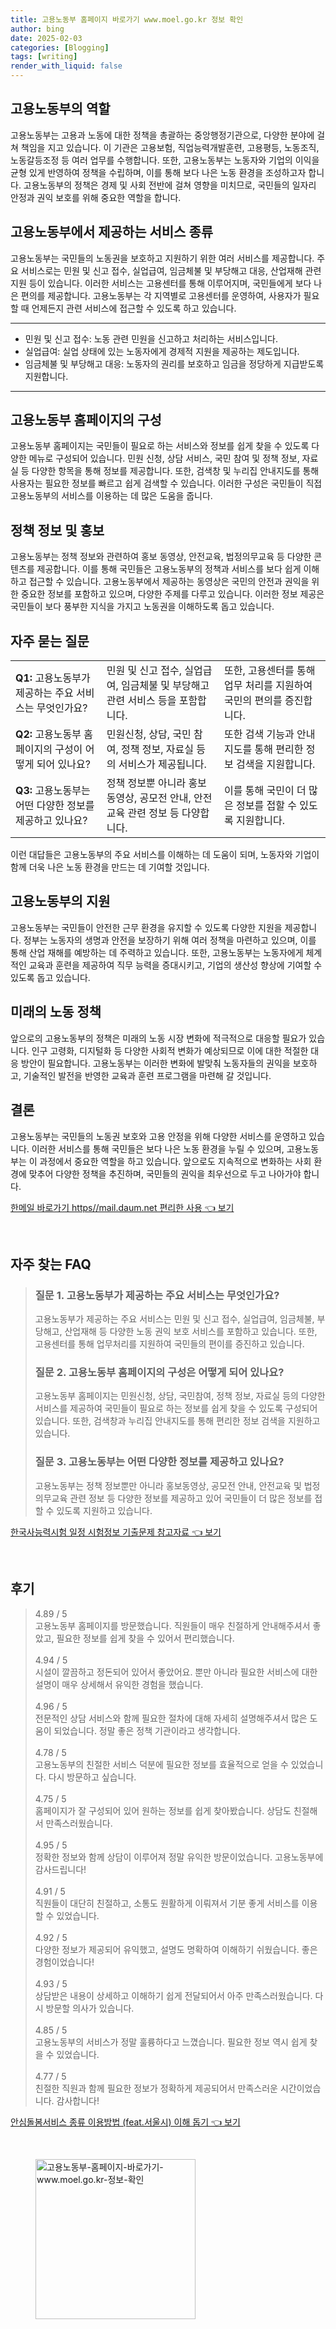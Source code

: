 ```yaml
---
title: 고용노동부 홈페이지 바로가기 www.moel.go.kr 정보 확인
author: bing
date: 2025-02-03
categories: [Blogging]
tags: [writing]
render_with_liquid: false
---
```



<h2 id='고용노동부_역할'>고용노동부의 역할</h2>

<p>고용노동부는 고용과 노동에 대한 정책을 총괄하는 중앙행정기관으로, 다양한 분야에 걸쳐 책임을 지고 있습니다. 이 기관은 고용보험, 직업능력개발훈련, 고용평등, 노동조직, 노동갈등조정 등 여러 업무를 수행합니다. 또한, 고용노동부는 노동자와 기업의 이익을 균형 있게 반영하여 정책을 수립하며, 이를 통해 보다 나은 노동 환경을 조성하고자 합니다. 고용노동부의 정책은 경제 및 사회 전반에 걸쳐 영향을 미치므로, 국민들의 일자리 안정과 권익 보호를 위해 중요한 역할을 합니다.</p>

<h2 id='고용노동부_서비스_종류'>고용노동부에서 제공하는 서비스 종류</h2>

<p>고용노동부는 국민들의 노동권을 보호하고 지원하기 위한 여러 서비스를 제공합니다. 주요 서비스로는 민원 및 신고 접수, 실업급여, 임금체불 및 부당해고 대응, 산업재해 관련 지원 등이 있습니다. 이러한 서비스는 고용센터를 통해 이루어지며, 국민들에게 보다 나은 편의를 제공합니다. 고용노동부는 각 지역별로 고용센터를 운영하여, 사용자가 필요할 때 언제든지 관련 서비스에 접근할 수 있도록 하고 있습니다.</p>

<hr />

<ul>
    <li>민원 및 신고 접수: 노동 관련 민원을 신고하고 처리하는 서비스입니다.</li>
    <li>실업급여: 실업 상태에 있는 노동자에게 경제적 지원을 제공하는 제도입니다.</li>
    <li>임금체불 및 부당해고 대응: 노동자의 권리를 보호하고 임금을 정당하게 지급받도록 지원합니다.</li>
</ul>

<hr />

<h2 id='고용노동부_홈페이지_구성'>고용노동부 홈페이지의 구성</h2>

<p>고용노동부 홈페이지는 국민들이 필요로 하는 서비스와 정보를 쉽게 찾을 수 있도록 다양한 메뉴로 구성되어 있습니다. 민원 신청, 상담 서비스, 국민 참여 및 정책 정보, 자료실 등 다양한 항목을 통해 정보를 제공합니다. 또한, 검색창 및 누리집 안내지도를 통해 사용자는 필요한 정보를 빠르고 쉽게 검색할 수 있습니다. 이러한 구성은 국민들이 직접 고용노동부의 서비스를 이용하는 데 많은 도움을 줍니다.</p>

<h2 id='정책_정보_및_홍보'>정책 정보 및 홍보</h2>

<p>고용노동부는 정책 정보와 관련하여 홍보 동영상, 안전교육, 법정의무교육 등 다양한 콘텐츠를 제공합니다. 이를 통해 국민들은 고용노동부의 정책과 서비스를 보다 쉽게 이해하고 접근할 수 있습니다. 고용노동부에서 제공하는 동영상은 국민의 안전과 권익을 위한 중요한 정보를 포함하고 있으며, 다양한 주제를 다루고 있습니다. 이러한 정보 제공은 국민들이 보다 풍부한 지식을 가지고 노동권을 이해하도록 돕고 있습니다.</p>

<h2 id='자주_묻는_질문'>자주 묻는 질문</h2>

<table>
    <tr>
        <td><b>Q1:</b> 고용노동부가 제공하는 주요 서비스는 무엇인가요?</td>
        <td>민원 및 신고 접수, 실업급여, 임금체불 및 부당해고 관련 서비스 등을 포함합니다.</td>
        <td>또한, 고용센터를 통해 업무 처리를 지원하여 국민의 편의를 증진합니다.</td>
    </tr>
    <tr>
        <td><b>Q2:</b> 고용노동부 홈페이지의 구성이 어떻게 되어 있나요?</td>
        <td>민원신청, 상담, 국민 참여, 정책 정보, 자료실 등의 서비스가 제공됩니다.</td>
        <td>또한 검색 기능과 안내지도를 통해 편리한 정보 검색을 지원합니다.</td>
    </tr>
    <tr>
        <td><b>Q3:</b> 고용노동부는 어떤 다양한 정보를 제공하고 있나요?</td>
        <td>정책 정보뿐 아니라 홍보동영상, 공모전 안내, 안전교육 관련 정보 등 다양합니다.</td>
        <td>이를 통해 국민이 더 많은 정보를 접할 수 있도록 지원합니다.</td>
    </tr>
</table>

<p>이런 대답들은 고용노동부의 주요 서비스를 이해하는 데 도움이 되며, 노동자와 기업이 함께 더욱 나은 노동 환경을 만드는 데 기여할 것입니다.</p>

<h2 id='고용노동부_지원'>고용노동부의 지원</h2>

<p>고용노동부는 국민들이 안전한 근무 환경을 유지할 수 있도록 다양한 지원을 제공합니다. 정부는 노동자의 생명과 안전을 보장하기 위해 여러 정책을 마련하고 있으며, 이를 통해 산업 재해를 예방하는 데 주력하고 있습니다. 또한, 고용노동부는 노동자에게 체계적인 교육과 훈련을 제공하여 직무 능력을 증대시키고, 기업의 생산성 향상에 기여할 수 있도록 돕고 있습니다.</p>

<h2 id='미래의_노동_정책'>미래의 노동 정책</h2>

<p>앞으로의 고용노동부의 정책은 미래의 노동 시장 변화에 적극적으로 대응할 필요가 있습니다. 인구 고령화, 디지털화 등 다양한 사회적 변화가 예상되므로 이에 대한 적절한 대응 방안이 필요합니다. 고용노동부는 이러한 변화에 발맞춰 노동자들의 권익을 보호하고, 기술적인 발전을 반영한 교육과 훈련 프로그램을 마련해 갈 것입니다.</p>

<h2 id='결론'>결론</h2>

<p>고용노동부는 국민들의 노동권 보호와 고용 안정을 위해 다양한 서비스를 운영하고 있습니다. 이러한 서비스를 통해 국민들은 보다 나은 노동 환경을 누릴 수 있으며, 고용노동부는 이 과정에서 중요한 역할을 하고 있습니다. 앞으로도 지속적으로 변화하는 사회 환경에 맞추어 다양한 정책을 추진하며, 국민들의 권익을 최우선으로 두고 나아가야 합니다.</p>


<p><a class="click-button" title="한메일 바로가기 https//mail.daum.net 편리한 사용" href="https://24nara.github.io/posts/%ED%95%9C%EB%A9%94%EC%9D%BC-%EB%B0%94%EB%A1%9C%EA%B0%80%EA%B8%B0-httpsmail.daum.net-%ED%8E%B8%EB%A6%AC%ED%95%9C-%EC%82%AC%EC%9A%A9/" rel="dofollow">한메일 바로가기 https//mail.daum.net 편리한 사용 👈 보기</a></p><br>
<h2 id='자주_찾는_FAQ'>자주 찾는 FAQ</h2>
<div itemscope="" itemtype="https://schema.org/FAQPage"> 
<blockquote> 
<div itemscope="" itemprop="mainEntity" itemtype="https://schema.org/Question"> 
<h3 itemprop="name">질문 1. 고용노동부가 제공하는 주요 서비스는 무엇인가요?</h3> 
<div itemscope="" itemprop="acceptedAnswer" itemtype="https://schema.org/Answer"> 
<span itemprop="text"> 
<p>고용노동부가 제공하는 주요 서비스는 민원 및 신고 접수, 실업급여, 임금체불, 부당해고, 산업재해 등 다양한 노동 권익 보호 서비스를 포함하고 있습니다. 또한, 고용센터를 통해 업무처리를 지원하여 국민들의 편이를 증진하고 있습니다.</p> 
</span> 
</div> 
</div> 

<div itemscope="" itemprop="mainEntity" itemtype="https://schema.org/Question"> 
<h3 itemprop="name">질문 2. 고용노동부 홈페이지의 구성은 어떻게 되어 있나요?</h3> 
<div itemscope="" itemprop="acceptedAnswer" itemtype="https://schema.org/Answer"> 
<span itemprop="text"> 
<p>고용노동부 홈페이지는 민원신청, 상담, 국민참여, 정책 정보, 자료실 등의 다양한 서비스를 제공하여 국민들이 필요로 하는 정보를 쉽게 찾을 수 있도록 구성되어 있습니다. 또한, 검색창과 누리집 안내지도를 통해 편리한 정보 검색을 지원하고 있습니다.</p> 
</span> 
</div> 
</div> 

<div itemscope="" itemprop="mainEntity" itemtype="https://schema.org/Question"> 
<h3 itemprop="name">질문 3. 고용노동부는 어떤 다양한 정보를 제공하고 있나요?</h3> 
<div itemscope="" itemprop="acceptedAnswer" itemtype="https://schema.org/Answer"> 
<span itemprop="text"> 
<p>고용노동부는 정책 정보뿐만 아니라 홍보동영상, 공모전 안내, 안전교육 및 법정의무교육 관련 정보 등 다양한 정보를 제공하고 있어 국민들이 더 많은 정보를 접할 수 있도록 지원하고 있습니다.</p> 
</span> 
</div> 
</div> 
</blockquote> 
</div>
<p><a class="click-button" title="한국사능력시험 일정 시험정보 기출문제 참고자료" href="https://24nara.github.io/posts/%ED%95%9C%EA%B5%AD%EC%82%AC%EB%8A%A5%EB%A0%A5%EC%8B%9C%ED%97%98-%EC%9D%BC%EC%A0%95-%EC%8B%9C%ED%97%98%EC%A0%95%EB%B3%B4-%EA%B8%B0%EC%B6%9C%EB%AC%B8%EC%A0%9C-%EC%B0%B8%EA%B3%A0%EC%9E%90%EB%A3%8C/" rel="dofollow">한국사능력시험 일정 시험정보 기출문제 참고자료 👈 보기</a></p><br>
<h2 id='후기'>후기</h2>
<div itemscope itemtype="https://schema.org/Product">
  <blockquote>
  <div itemprop="review" itemscope itemtype="https://schema.org/Review">
      <div itemprop="reviewRating" itemscope itemtype="https://schema.org/Rating"> <span itemprop="ratingValue">4.89</span> / <span itemprop="bestRating">5</span> </div>
      <span itemprop="reviewBody">고용노동부 홈페이지를 방문했습니다. 직원들이 매우 친절하게 안내해주셔서 좋았고, 필요한 정보를 쉽게 찾을 수 있어서 편리했습니다.</span>
  </div>
  <br>
  <div itemprop="review" itemscope itemtype="https://schema.org/Review">
      <div itemprop="reviewRating" itemscope itemtype="https://schema.org/Rating"> <span itemprop="ratingValue">4.94</span> / <span itemprop="bestRating">5</span> </div>
      <span itemprop="reviewBody">시설이 깔끔하고 정돈되어 있어서 좋았어요. 뿐만 아니라 필요한 서비스에 대한 설명이 매우 상세해서 유익한 경험을 했습니다.</span>
  </div>
  <br>
  <div itemprop="review" itemscope itemtype="https://schema.org/Review">
      <div itemprop="reviewRating" itemscope itemtype="https://schema.org/Rating"> <span itemprop="ratingValue">4.96</span> / <span itemprop="bestRating">5</span> </div>
      <span itemprop="reviewBody">전문적인 상담 서비스와 함께 필요한 절차에 대해 자세히 설명해주셔서 많은 도움이 되었습니다. 정말 좋은 정책 기관이라고 생각합니다.</span>
  </div>
  <br>
  <div itemprop="review" itemscope itemtype="https://schema.org/Review">
      <div itemprop="reviewRating" itemscope itemtype="https://schema.org/Rating"> <span itemprop="ratingValue">4.78</span> / <span itemprop="bestRating">5</span> </div>
      <span itemprop="reviewBody">고용노동부의 친절한 서비스 덕분에 필요한 정보를 효율적으로 얻을 수 있었습니다. 다시 방문하고 싶습니다.</span>
  </div>
  <br>
  <div itemprop="review" itemscope itemtype="https://schema.org/Review">
      <div itemprop="reviewRating" itemscope itemtype="https://schema.org/Rating"> <span itemprop="ratingValue">4.75</span> / <span itemprop="bestRating">5</span> </div>
      <span itemprop="reviewBody">홈페이지가 잘 구성되어 있어 원하는 정보를 쉽게 찾아봤습니다. 상담도 친절해서 만족스러웠습니다.</span>
  </div>
  <br>
  <div itemprop="review" itemscope itemtype="https://schema.org/Review">
      <div itemprop="reviewRating" itemscope itemtype="https://schema.org/Rating"> <span itemprop="ratingValue">4.95</span> / <span itemprop="bestRating">5</span> </div>
      <span itemprop="reviewBody">정확한 정보와 함께 상담이 이루어져 정말 유익한 방문이었습니다. 고용노동부에 감사드립니다!</span>
  </div>
  <br>
  <div itemprop="review" itemscope itemtype="https://schema.org/Review">
      <div itemprop="reviewRating" itemscope itemtype="https://schema.org/Rating"> <span itemprop="ratingValue">4.91</span> / <span itemprop="bestRating">5</span> </div>
      <span itemprop="reviewBody">직원들이 대단히 친절하고, 소통도 원활하게 이뤄져서 기분 좋게 서비스를 이용할 수 있었습니다.</span>
  </div>
  <br>
  <div itemprop="review" itemscope itemtype="https://schema.org/Review">
      <div itemprop="reviewRating" itemscope itemtype="https://schema.org/Rating"> <span itemprop="ratingValue">4.92</span> / <span itemprop="bestRating">5</span> </div>
      <span itemprop="reviewBody">다양한 정보가 제공되어 유익했고, 설명도 명확하여 이해하기 쉬웠습니다. 좋은 경험이었습니다!</span>
  </div>
  <br>
  <div itemprop="review" itemscope itemtype="https://schema.org/Review">
      <div itemprop="reviewRating" itemscope itemtype="https://schema.org/Rating"> <span itemprop="ratingValue">4.93</span> / <span itemprop="bestRating">5</span> </div>
      <span itemprop="reviewBody">상담받은 내용이 상세하고 이해하기 쉽게 전달되어서 아주 만족스러웠습니다. 다시 방문할 의사가 있습니다.</span>
  </div>
  <br>
  <div itemprop="review" itemscope itemtype="https://schema.org/Review">
      <div itemprop="reviewRating" itemscope itemtype="https://schema.org/Rating"> <span itemprop="ratingValue">4.85</span> / <span itemprop="bestRating">5</span> </div>
      <span itemprop="reviewBody">고용노동부의 서비스가 정말 훌륭하다고 느꼈습니다. 필요한 정보 역시 쉽게 찾을 수 있었습니다.</span>
  </div>
  <br>
  <div itemprop="review" itemscope itemtype="https://schema.org/Review">
      <div itemprop="reviewRating" itemscope itemtype="https://schema.org/Rating"> <span itemprop="ratingValue">4.77</span> / <span itemprop="bestRating">5</span> </div>
      <span itemprop="reviewBody">친절한 직원과 함께 필요한 정보가 정확하게 제공되어서 만족스러운 시간이었습니다. 감사합니다!</span>
  </div>
  </blockquote>
</div>
<p><a class="click-button" title="안심돌봄서비스 종류 이용방법 (feat.서울시) 이해 돕기" href="https://24nara.github.io/posts/%EC%95%88%EC%8B%AC%EB%8F%8C%EB%B4%84%EC%84%9C%EB%B9%84%EC%8A%A4-%EC%A2%85%EB%A5%98-%EC%9D%B4%EC%9A%A9%EB%B0%A9%EB%B2%95-(feat.%EC%84%9C%EC%9A%B8%EC%8B%9C)-%EC%9D%B4%ED%95%B4-%EB%8F%95%EA%B8%B0/" rel="dofollow">안심돌봄서비스 종류 이용방법 (feat.서울시) 이해 돕기 👈 보기</a></p><br>
<figure class="image"><img src="https://24nara.github.io/assets/img/thumbnail/고용노동부-홈페이지-바로가기-www.moel.go.kr-정보-확인.webp" alt="고용노동부-홈페이지-바로가기-www.moel.go.kr-정보-확인" width="256" height="256"></figure>